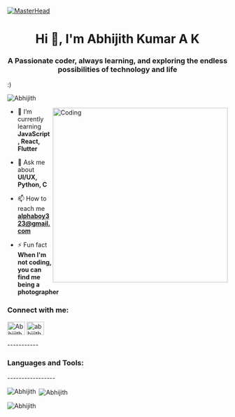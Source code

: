 [![MasterHead](https://www.androidauthority.com/wp-content/uploads/2019/08/new-android-logo-2019-robot-head-reactions-animated-2.gif)](https://mevinmanuel.io)
<h1 align="center">Hi 👋, I'm Abhijith Kumar A K</h1>
<h3 align="center">A Passionate coder, always learning, and exploring the endless possibilities of technology and life </h3>
<p>     :)</p>

<p align="left"> <img src="https://komarev.com/ghpvc/?username=Abhijith&label=Profile%20views&color=0e75b6&style=flat" alt="Abhijith" /> </p>

<img align="right" alt="Coding" width="400" src="https://orig00.deviantart.net/fad3/f/2016/098/0/4/flame__gif__by_mastercheesecake-d9y5gdr.png">


- 🌱 I’m currently learning **JavaScript, React, Flutter**

- 💬 Ask me about **UI/UX, Python, C**

- 📫 How to reach me **alphaboy323@gmail.com**

- ⚡ Fun fact **When I'm not coding, you can find me being a photographer**

<h3 align="left">Connect with me:</h3>
<p align="left">
<a href="https://www.linkedin.com/in/abhijithkumarofficial/" target="blank"><img align="center" src="https://raw.githubusercontent.com/rahuldkjain/github-profile-readme-generator/master/src/images/icons/Social/linked-in-alt.svg" alt="Abhijith Kumar A K" height="30" width="40" /></a>
<a href="https://instagram.com/abhijithkumarofficial" target="blank"><img align="center" src="https://raw.githubusercontent.com/rahuldkjain/github-profile-readme-generator/master/src/images/icons/Social/instagram.svg" alt="abhijithkumarofficial" height="30" width="40" /></a>
</p>
<p>     -----------</p>

<h3 align="left">Languages and Tools:</h3>
<p align="left">
    <!-- Icons for languages and tools here -->
</p>

<p>     -----------------</p>

<p><img align="left" src="https://github-readme-stats.vercel.app/api/top-langs?username=Alphaboy323&show_icons=true&theme=monokai&locale=en&layout=compact" alt="Abhijith" /></p>
<p>&nbsp;<img align="center" src="https://github-readme-stats.vercel.app/api?username=Alphaboy323&show_icons=true&theme=monokai&locale=en" alt="Abhijith" /></p>

<p><img align="center" src="https://github-readme-streak-stats.herokuapp.com/?user=Alphaboy323&theme=monokai" alt="Abhijith" /></p>
